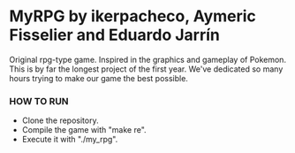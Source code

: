 # MyRPG by ikerpacheco, Aymeric Fisselier and Eduardo Jarrín

Original rpg-type game. Inspired in the graphics and gameplay of Pokemon. This is by far the longest project of the first year. We've dedicated so many hours trying to make our game the best possible.

### HOW TO RUN

- Clone the repository.
- Compile the game with "make re".
- Execute it with "./my_rpg".
